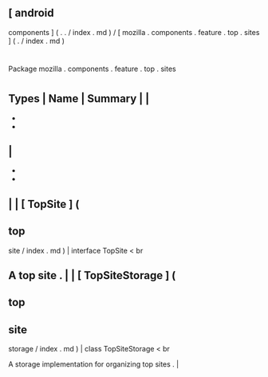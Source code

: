 [
android
-
components
]
(
.
.
/
index
.
md
)
/
[
mozilla
.
components
.
feature
.
top
.
sites
]
(
.
/
index
.
md
)
#
#
Package
mozilla
.
components
.
feature
.
top
.
sites
#
#
#
Types
|
Name
|
Summary
|
|
-
-
-
|
-
-
-
|
|
[
TopSite
]
(
-
top
-
site
/
index
.
md
)
|
interface
TopSite
<
br
>
A
top
site
.
|
|
[
TopSiteStorage
]
(
-
top
-
site
-
storage
/
index
.
md
)
|
class
TopSiteStorage
<
br
>
A
storage
implementation
for
organizing
top
sites
.
|
